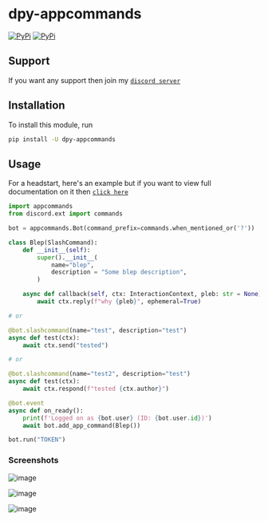 # dpy-appcommands
[![PyPi](https://shields.io/pypi/v/dpy-appcommands.svg)](https://pypi.org/project/dpy-appcommands/)
[![PyPi](https://shields.io/pypi/pyversions/dpy-appcommands.svg)](https://pypi.org/project/dpy-appcommands/)
## Support
If you want any support then join my [`discord server`](https://discord.gg/zdrSUu98BP)
## Installation

To install this module, run

```bash
pip install -U dpy-appcommands
```

## Usage

For a headstart, here's an example
but if you want to view full
documentation on it then [`click here`](https://dpy-appcommands.rtfd.io)

```py
import appcommands
from discord.ext import commands

bot = appcommands.Bot(command_prefix=commands.when_mentioned_or('?'))

class Blep(SlashCommand):
    def __init__(self):
        super().__init__(
            name="blep",
            description = "Some blep description",
        )

    async def callback(self, ctx: InteractionContext, pleb: str = None):
        await ctx.reply(f"why {pleb}", ephemeral=True)

# or

@bot.slashcommand(name="test", description="test")
async def test(ctx):
    await ctx.send("tested")

# or

@bot.slashcommand(name="test2", description="test")
async def test(ctx):
    await ctx.respond(f"tested {ctx.author}")

@bot.event
async def on_ready():
    print(f'Logged on as {bot.user} (ID: {bot.user.id})')
    await bot.add_app_command(Blep())

bot.run("TOKEN")
```

### Screenshots

![image](https://user-images.githubusercontent.com/75272148/127775083-6722865b-b38a-4c1c-aeab-67792448224b.png)

![image](https://user-images.githubusercontent.com/75272148/127775088-8504cd9d-0b94-4e82-a683-e8acb6cc0f43.png)

![image](https://user-images.githubusercontent.com/75272148/127775094-75c435c7-6600-4a43-9433-80482692821f.png)
